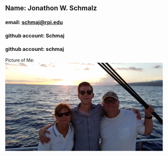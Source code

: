 ## Name: Jonathon W. Schmalz 
### email: schmaj@rpi.edu 
### github account: Schmaj
### github account: schmaj
Picture of Me: ![Jonathon Schmalz](images/Me.jpg)
